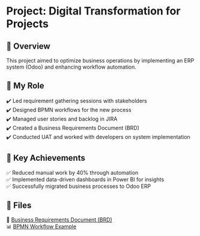 # Project: Digital Transformation for Projects

## 📌 Overview  
This project aimed to optimize business operations by implementing an ERP system (Odoo) and enhancing workflow automation.  

## 🔹 My Role  
✔️ Led requirement gathering sessions with stakeholders  
✔️ Designed BPMN workflows for the new process  
✔️ Managed user stories and backlog in JIRA  
✔️ Created a Business Requirements Document (BRD)  
✔️ Conducted UAT and worked with developers on system implementation  

## 🚀 Key Achievements  
✅ Reduced manual work by 40% through automation  
✅ Implemented data-driven dashboards in Power BI for insights  
✅ Successfully migrated business processes to Odoo ERP  

## 📂 Files  
📜 [Business Requirements Document (BRD)](BRD-template.docx)  
📊 [BPMN Workflow Example](process-diagram.png)  
